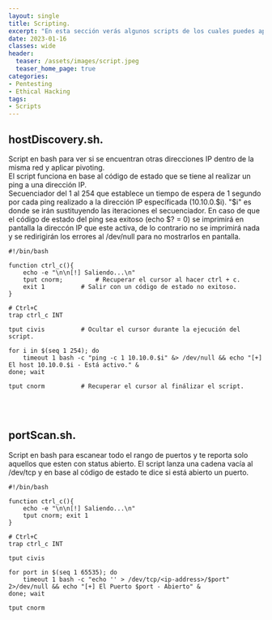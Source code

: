 ```yaml
---
layout: single
title: Scripting.
excerpt: "En esta sección verás algunos scripts de los cuales puedes apoyarte para ver como se realizan ciertos ataques y automatizar tareas."
date: 2023-01-16
classes: wide
header:
  teaser: /assets/images/script.jpeg
  teaser_home_page: true
categories:
- Pentesting
- Ethical Hacking
tags:
- Scripts
---
```

## hostDiscovery.sh.
Script en bash para ver si se encuentran otras direcciones IP dentro de la misma red y aplicar pivoting.<br>
El script funciona en base al código de estado que se tiene al realizar un ping a una dirección IP.<br>
Secuenciador del 1 al 254 que establece un tiempo de espera de 1 segundo por cada ping realizado a la dirección IP específicada (10.10.0.$i). "$i" es donde se irán sustituyendo las iteraciones el secuenciador. En caso de que el código de estado del ping sea exitoso (echo $? = 0) se imprimirá en pantalla la direccón IP que este activa, de lo contrario no se imprimirá nada y se redirigirán los errores al /dev/null para no mostrarlos en pantalla.
```
#!/bin/bash

function ctrl_c(){
	echo -e "\n\n[!] Saliendo...\n"
	tput cnorm; 		# Recuperar el cursor al hacer ctrl + c.
	exit 1  		# Salir con un código de estado no exitoso.
}

# Ctrl+C
trap ctrl_c INT

tput civis			# Ocultar el cursor durante la ejecución del script.

for i in $(seq 1 254); do 
	timeout 1 bash -c "ping -c 1 10.10.0.$i" &> /dev/null && echo "[+] El host 10.10.0.$i - Está activo." &
done; wait

tput cnorm			# Recuperar el cursor al finálizar el script.
```
<br><br>
## portScan.sh.
Script en bash para escanear todo el rango de puertos y te reporta solo aquellos que esten con status abierto. El script lanza una cadena vacía al /dev/tcp y en base al código de estado te dice si está abierto un puerto.
```
#!/bin/bash

function ctrl_c(){
	echo -e "\n\n[!] Saliendo...\n"
	tput cnorm; exit 1 
}

# Ctrl+C
trap ctrl_c INT 

tput civis

for port in $(seq 1 65535); do
	timeout 1 bash -c "echo '' > /dev/tcp/<ip-address>/$port" 2>/dev/null && echo "[+] El Puerto $port - Abierto" &
done; wait

tput cnorm
```



